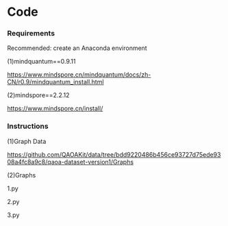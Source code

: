 # Code


### Requirements

Recommended: create an Anaconda environment

(1)mindquantum==0.9.11

https://www.mindspore.cn/mindquantum/docs/zh-CN/r0.9/mindquantum_install.html

(2)mindspore==2.2.12

https://www.mindspore.cn/install/


### Instructions

(1)Graph Data

https://github.com/QAOAKit/data/tree/bdd9220486b456ce93727d75ede9308a4fc8a9c8/qaoa-dataset-version1/Graphs

(2)Graphs

1.py

2.py

3.py
